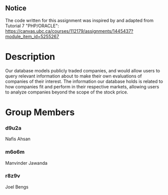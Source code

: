 ## Notice
The code written for this assignment was inspired by and adapted from Tutorial 7 "PHP/ORACLE": 
https://canvas.ubc.ca/courses/112179/assignments/1445437?module_item_id=5255267

# Description
Our database models publicly traded companies, and would allow users to query relevant information about to make their own evaluations of companies of their interest. The information our database holds is related to how companies fit and perform in their respective markets, allowing users to analyze companies beyond the scope of the stock price.

# Group Members
### d9u2a
Nafis Ahsan
### m6o6m
Manvinder Jawanda
### r8z9v
Joel Bengs